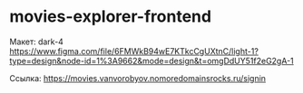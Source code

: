 
# movies-explorer-frontend

Макет: dark-4 
https://www.figma.com/file/6FMWkB94wE7KTkcCgUXtnC/light-1?type=design&node-id=1%3A9662&mode=design&t=omgDdUY51f2eG2gA-1

Ссылка: https://movies.vanvorobyov.nomoredomainsrocks.ru/signin
